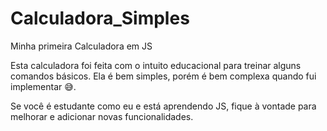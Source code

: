 # Calculadora_Simples
Minha primeira Calculadora em JS

Esta calculadora foi feita com o intuito educacional para treinar alguns comandos básicos.
Ela é bem simples, porém é bem complexa quando fui implementar :sweat_smile:. 

Se você é estudante como eu e está aprendendo JS, fique à vontade para melhorar e adicionar novas funcionalidades.


